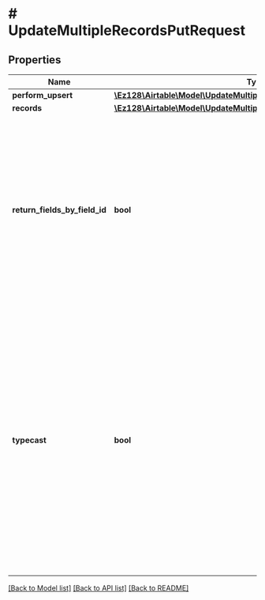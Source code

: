 # # UpdateMultipleRecordsPutRequest

## Properties

Name | Type | Description | Notes
------------ | ------------- | ------------- | -------------
**perform_upsert** | [**\Ez128\Airtable\Model\UpdateMultipleRecordsPutRequestPerformUpsert**](UpdateMultipleRecordsPutRequestPerformUpsert.md) |  | [optional]
**records** | [**\Ez128\Airtable\Model\UpdateMultipleRecordsPutRequestRecordsInner[]**](UpdateMultipleRecordsPutRequestRecordsInner.md) |  |
**return_fields_by_field_id** | **bool** | If set to &#x60;true&#x60;, records in the API response will key the **fields** object by field ID.  Defaults to &#x60;false&#x60; when unset, which returns **fields** objects keyed by field name. | [optional]
**typecast** | **bool** | If set to &#x60;true&#x60;, Airtable will try to convert string values into the appropriate cell value. This conversion is only performed on a best-effort basis. To ensure your data&#39;s integrity, this should only be used when necessary.  Defaults to &#x60;false&#x60; when unset. | [optional]

[[Back to Model list]](../../README.md#models) [[Back to API list]](../../README.md#endpoints) [[Back to README]](../../README.md)
